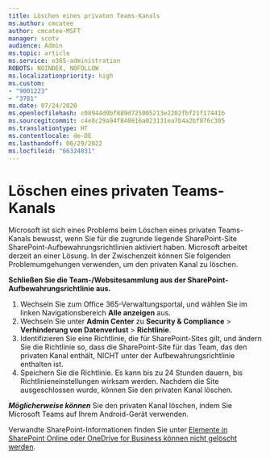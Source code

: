```yaml
---
title: Löschen eines privaten Teams-Kanals
ms.author: cmcatee
author: cmcatee-MSFT
manager: scotv
audience: Admin
ms.topic: article
ms.service: o365-administration
ROBOTS: NOINDEX, NOFOLLOW
ms.localizationpriority: high
ms.custom:
- "9001223"
- "3781"
ms.date: 07/24/2020
ms.openlocfilehash: c08944d9bf889d725005213e2202fbf21f17441b
ms.sourcegitcommit: c4e8c29a94f840816a023131ea7b4a2bf876c305
ms.translationtype: HT
ms.contentlocale: de-DE
ms.lasthandoff: 06/29/2022
ms.locfileid: "66324831"
---
```

# <a name="delete-a-teams-private-channel"></a>Löschen eines privaten Teams-Kanals

Microsoft ist sich eines Problems beim Löschen eines privaten Teams-Kanals bewusst, wenn Sie für die zugrunde liegende SharePoint-Site SharePoint-Aufbewahrungsrichtlinien aktiviert haben. Microsoft arbeitet derzeit an einer Lösung. In der Zwischenzeit können Sie folgenden Problemumgehungen verwenden, um den privaten Kanal zu löschen.

**Schließen Sie die Team-/Websitesammlung aus der SharePoint-Aufbewahrungsrichtlinie aus.**

1. Wechseln Sie zum Office 365-Verwaltungsportal, und wählen Sie im linken Navigationsbereich **Alle anzeigen** aus.
2. Wechseln Sie unter **Admin Center** zu **Security & Compliance** > **Verhinderung von Datenverlust** > **Richtlinie**.
3. Identifizieren Sie eine Richtlinie, die für SharePoint-Sites gilt, und ändern Sie die Richtlinie so, dass die SharePoint-Site für das Team, das den privaten Kanal enthält, NICHT unter der Aufbewahrungsrichtlinie enthalten ist.
4. Speichern Sie die Richtlinie.
    Es kann bis zu 24 Stunden dauern, bis Richtlinieneinstellungen wirksam werden.
    Nachdem die Site ausgeschlossen wurde, können Sie den privaten Kanal löschen.  
    
***Möglicherweise können*** Sie den privaten Kanal löschen, indem Sie Microsoft Teams auf Ihrem Android-Gerät verwenden. 

Verwandte SharePoint-Informationen finden Sie unter [Elemente in SharePoint Online oder OneDrive for Business können nicht gelöscht werden](https://docs.microsoft.com/alchemyinsights/retention-policy-ediscovery-hold).